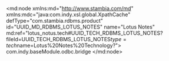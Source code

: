 <?xml version="1.0" encoding="UTF-8"?>
<md:node xmlns:md="http://www.stambia.com/md" xmlns:mdc="java:com.indy.xsl.global.XpathCache" defType="com.stambia.rdbms.product" id="UUID_MD_RDBMS_LOTUS_NOTES" name="Lotus Notes" md:ref="lotus_notus.tech#UUID_TECH_RDBMS_LOTUS_NOTES?fileId=UUID_TECH_RDBMS_LOTUS_NOTES$type=tech$name=Lotus%20Notes%20Technology?">
  <attribute defType="com.stambia.rdbms.product.schemaType" id="_8lp6ETGYEd-edNdIR6GDlQ" value="no"/>
  <attribute defType="com.stambia.rdbms.product.objectDelimiterMask" id="_8lp6EjGYEd-edNdIR6GDlQ" value="&quot;[OBJECT]&quot;"/>
  <attribute defType="com.stambia.rdbms.product.tablealias" id="_8lp6EzGYEd-edNdIR6GDlQ" value=""/>
  <attribute defType="com.stambia.rdbms.product.columnalias" id="_8lp6FDGYEd-edNdIR6GDlQ" value=""/>
  <attribute defType="com.stambia.rdbms.product.function.date" id="_8lp6FTGYEd-edNdIR6GDlQ" value="now()"/>
  <attribute defType="com.stambia.rdbms.product.code" id="_8lp6FjGYEd-edNdIR6GDlQ" value="LOTUS_NOTES"/>
  <attribute defType="com.stambia.rdbms.product.notNullWord" id="_8lp6FzGYEd-edNdIR6GDlQ" value="NOT NULL"/>
  <attribute defType="com.stambia.rdbms.product.baseModule" id="_OflxUP8MEemYv5mt_sT8BQ">
    <values>com.indy.baseModule.odbc.bridge</values>
  </attribute>
  <node defType="com.stambia.rdbms.datatype" id="_8lqhJDGYEd-edNdIR6GDlQ" name="NUMERIC">
    <attribute defType="com.stambia.rdbms.datatype.creationMask" id="_8lqhJTGYEd-edNdIR6GDlQ" value="NUMERIC([size],[precision])"/>
    <attribute defType="com.stambia.rdbms.datatype.superType" id="_Mb78oDGhEd-NH73XN7vgrQ" value="NUMERIC"/>
  </node>
  <node defType="com.stambia.rdbms.datatype" id="_8lqhJjGYEd-edNdIR6GDlQ" name="DATE">
    <attribute defType="com.stambia.rdbms.datatype.creationMask" id="_8lqhJzGYEd-edNdIR6GDlQ" value="DATE"/>
    <attribute defType="com.stambia.rdbms.datatype.superType" id="_W-FswDGhEd-NH73XN7vgrQ" value="DATE"/>
  </node>
  <node defType="com.stambia.rdbms.datatype" id="_8lqhKDGYEd-edNdIR6GDlQ" name="VARCHAR">
    <attribute defType="com.stambia.rdbms.datatype.creationMask" id="_8lrIMDGYEd-edNdIR6GDlQ" value="VARCHAR([size])"/>
    <attribute defType="com.stambia.rdbms.datatype.superType" id="_JxvnQDGhEd-NH73XN7vgrQ" value="VARCHAR"/>
  </node>
  <node defType="com.stambia.rdbms.datatype" id="_CsHBUTGhEd-NH73XN7vgrQ" name="CHAR">
    <attribute defType="com.stambia.rdbms.datatype.creationMask" id="_HKa_sDGhEd-NH73XN7vgrQ" value="CHAR([size])"/>
    <attribute defType="com.stambia.rdbms.datatype.superType" id="_H8wbkDGhEd-NH73XN7vgrQ" value="CHAR"/>
  </node>
  <node defType="com.stambia.rdbms.datatype" id="_ZFUfATGhEd-NH73XN7vgrQ" name="TIMESTAMP">
    <attribute defType="com.stambia.rdbms.datatype.creationMask" id="_a44HUDGhEd-NH73XN7vgrQ" value="TIMESTAMP"/>
    <attribute defType="com.stambia.rdbms.datatype.superType" id="_bfdmMDGhEd-NH73XN7vgrQ" value="TIMESTAMP"/>
  </node>
  <node defType="com.stambia.rdbms.datatype" id="_bt4csTGhEd-NH73XN7vgrQ" name="DECIMAL">
    <attribute defType="com.stambia.rdbms.datatype.creationMask" id="_ePePsDGhEd-NH73XN7vgrQ" value="DECIMAL([size],[precision])"/>
    <attribute defType="com.stambia.rdbms.datatype.superType" id="_grC6QDGhEd-NH73XN7vgrQ" value="DECIMAL"/>
  </node>
  <node defType="com.stambia.rdbms.datatype" id="_icH2UTGhEd-NH73XN7vgrQ" name="INTEGER">
    <attribute defType="com.stambia.rdbms.datatype.creationMask" id="_lCxvgDGhEd-NH73XN7vgrQ" value="INTEGER"/>
    <attribute defType="com.stambia.rdbms.datatype.superType" id="_lor48DGhEd-NH73XN7vgrQ" value="INTEGER"/>
  </node>
  <node defType="com.stambia.rdbms.datatype" id="_l7NzYTGhEd-NH73XN7vgrQ" name="FLOAT">
    <attribute defType="com.stambia.rdbms.datatype.creationMask" id="_nlOeIDGhEd-NH73XN7vgrQ" value="FLOAT"/>
    <attribute defType="com.stambia.rdbms.datatype.superType" id="_oGXcUDGhEd-NH73XN7vgrQ" value="FLOAT"/>
  </node>
  <node defType="com.stambia.rdbms.datatype" id="_R2-XETGjEd-FsuApDi_pew" name="Text">
    <attribute defType="com.stambia.rdbms.datatype.creationMask" id="_VkfKoDGjEd-FsuApDi_pew" value="TEXT"/>
    <attribute defType="com.stambia.rdbms.datatype.superType" id="_WkAG4DGjEd-FsuApDi_pew" value="VARCHAR"/>
  </node>
  <node defType="com.stambia.rdbms.property" id="_0JPZgjG7Ed-wK439u-F9Ww" name="jdbc.reverse.column.mode">
    <attribute defType="com.stambia.rdbms.property.value" id="_7I3eEDG7Ed-wK439u-F9Ww" value="select"/>
  </node>
  <node defType="com.stambia.jdbc.driver" id="_xur7o91HEeCZC6S8BczV6A" name="ODBC">
    <attribute defType="com.stambia.jdbc.driver.class" id="_0G-osN1HEeCZC6S8BczV6A" value="sun.jdbc.odbc.JdbcOdbcDriver"/>
    <attribute defType="com.stambia.jdbc.driver.default" id="_1H8WcN1HEeCZC6S8BczV6A" value="false"/>
    <attribute defType="com.stambia.jdbc.driver.url" id="_1cXHQN1HEeCZC6S8BczV6A" value="jdbc:odbc:&lt;alias>"/>
  </node>
  <node defType="com.stambia.jdbc.driver" id="_p5BXs_2UEeW1HcN49JmpDQ" name="JDBC_ODBC_Bridge_Wrapper">
    <attribute defType="com.stambia.jdbc.driver.class" id="_p5BXtP2UEeW1HcN49JmpDQ" value="com.semarchy.xdi.jdbc.odbc.JdbcOdbcDriverWrapper"/>
    <attribute defType="com.stambia.jdbc.driver.url" id="_p5BXtf2UEeW1HcN49JmpDQ" value="jdbc:odbc:&lt;alias>"/>
    <attribute defType="com.stambia.jdbc.driver.default" id="_sRqhwJ8LEemrdYos8mEzRw" value="true"/>
  </node>
</md:node>